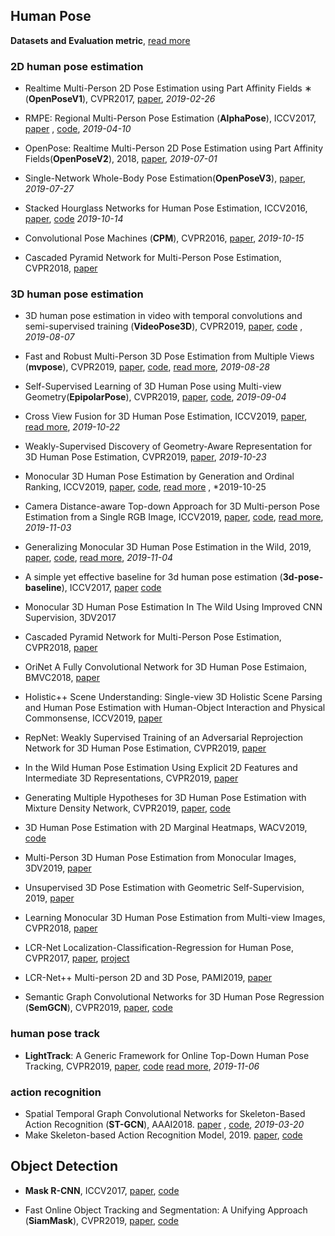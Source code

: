 ## Human Pose

**Datasets and Evaluation metric**, [read more](common/Datasets_Evaluation.md)

### 2D human pose estimation

- Realtime Multi-Person 2D Pose Estimation using Part Affinity Fields ∗ (**OpenPoseV1**), CVPR2017,  [paper](https://arxiv.org/abs/1611.08050v2),  *2019-02-26*
- RMPE: Regional Multi-Person Pose Estimation (**AlphaPose**), ICCV2017,  [paper](https://arxiv.org/pdf/1612.00137.pdf) ,  [code](https://github.com/MVIG-SJTU/AlphaPose),  *2019-04-10*
- OpenPose: Realtime Multi-Person 2D Pose Estimation using Part Affinity Fields(**OpenPoseV2**), 2018,  [paper](https://arxiv.org/abs/1812.08008v2), *2019-07-01*
- Single-Network Whole-Body Pose Estimation(**OpenPoseV3**),  [paper](https://arxiv.org/abs/1909.134230),  *2019-07-27*

- Stacked Hourglass Networks for Human Pose Estimation, ICCV2016,  [paper](https://arxiv.org/abs/1603.06937v2),  [code](https://github.com/princeton-vl/pose-hg-demo)  *2019-10-14*

- Convolutional Pose Machines (**CPM**), CVPR2016,  [paper](https://arxiv.org/abs/1602.00134v4),  *2019-10-15*



- Cascaded Pyramid Network for Multi-Person Pose Estimation, CVPR2018,  [paper](https://arxiv.org/pdf/1711.07319v2.pdf)



### 3D human pose estimation

- 3D human pose estimation in video with temporal convolutions and semi-supervised training (**VideoPose3D**),  CVPR2019,  [paper](http://arxiv.org/abs/1811.11742), [code](https://github.com/facebookresearch/VideoPose3D) ,  *2019-08-07*
- Fast and Robust Multi-Person 3D Pose Estimation from Multiple Views (**mvpose**),  CVPR2019,  [paper](http://arxiv.org/abs/1901.04111), [code](https://github.com/zju3dv/mvpose), [read more](pose-estimation/Multi_View_ZJUCAD.md),  *2019-08-28*
- Self-Supervised Learning of 3D Human Pose using Multi-view Geometry(**EpipolarPose**),  CVPR2019,  [paper](http://arxiv.org/abs/1903.02330), [code](https://github.com/mkocabas/EpipolarPose),  *2019-09-04*
- Cross View Fusion for 3D Human Pose Estimation, ICCV2019,   [paper](http://arxiv.org/abs/1909.01203),  [read more](pose-estimation/Cross_View_Fusion.md), *2019-10-22*
- Weakly-Supervised Discovery of Geometry-Aware Representation for 3D Human Pose Estimation,  CVPR2019,  [paper](http://arxiv.org/abs/1903.08839),  *2019-10-23*
- Monocular 3D Human Pose Estimation by Generation and Ordinal Ranking, ICCV2019,  [paper](http://arxiv.org/abs/1904.01324), [code](https://github.com/ssfootball04/generative_pose),  [read more](pose-estimation/Monocular_3D_Generation_Ordinal_Ranking.md) , *2019-10-25
- Camera Distance-aware Top-down Approach for 3D Multi-person Pose Estimation from a Single RGB Image, ICCV2019,  [paper](http://arxiv.org/abs/1907.11346), [code](https://github.com/mks0601/3DMPPE_ROOTNET_RELEASE), [read more](pose-estimation/Distance-aware_Top-down.md),  *2019-11-03*
- Generalizing Monocular 3D Human Pose Estimation in the Wild, 2019,  [paper](http://arxiv.org/abs/1904.05512), [code](https://github.com/llcshappy/Monocular-3D-Human-Pose), [read more](pose-estimation/Monocular_3D_Wild.md),  *2019-11-04*





- A simple yet effective baseline for 3d human pose estimation (**3d-pose-baseline**), ICCV2017, [paper](https://arxiv.org/pdf/1705.03098.pdf)  [code](https://github.com/una-dinosauria/3d-pose-baseline)

- Monocular 3D Human Pose Estimation In The Wild Using Improved CNN Supervision, 3DV2017

- Cascaded Pyramid Network for Multi-Person Pose Estimation, CVPR2018, [paper](https://arxiv.org/pdf/1711.07319v2.pdf)

- OriNet A Fully Convolutional Network for 3D Human Pose Estimaion, BMVC2018,  [paper](http://arxiv.org/abs/1811.04989)

- Holistic++ Scene Understanding: Single-view 3D Holistic Scene Parsing and Human Pose Estimation with Human-Object Interaction and Physical Commonsense, ICCV2019,  [paper](http://arxiv.org/abs/1909.01507)

- RepNet: Weakly Supervised Training of an Adversarial Reprojection Network for 3D Human Pose Estimation,  CVPR2019,  [paper](http://arxiv.org/abs/1902.09868)
- In the Wild Human Pose Estimation Using Explicit 2D Features and Intermediate 3D Representations,  CVPR2019,  [paper](http://arxiv.org/abs/1904.03289)
- Generating Multiple Hypotheses for 3D Human Pose Estimation with Mixture Density Network,  CVPR2019,  [paper](http://arxiv.org/abs/1904.05547), [code](https://github.com/chaneyddtt/Generating-Multiple-Hypotheses-for-3D-Human-Pose-Estimation-with-Mixture-Density-Network)

- 3D Human Pose Estimation with 2D Marginal Heatmaps, WACV2019, [code](https://github.com/anibali/margipose)
- Multi-Person 3D Human Pose Estimation from Monocular Images, 3DV2019,  [paper](http://arxiv.org/abs/1909.10854)
- Unsupervised 3D Pose Estimation with Geometric Self-Supervision, 2019,  [paper](http://arxiv.org/abs/1904.04812)
- Learning Monocular 3D Human Pose Estimation from Multi-view Images, CVPR2018, [paper](https://arxiv.org/pdf/1803.04775v2.pdf)
- LCR-Net Localization-Classification-Regression for Human Pose, CVPR2017, [paper](http://openaccess.thecvf.com/content_cvpr_2017/papers/Rogez_LCR-Net_Localization-Classification-Regression_for_CVPR_2017_paper.pdf),  [project](https://thoth.inrialpes.fr/src/LCR-Net/)
- LCR-Net++ Multi-person 2D and 3D Pose, PAMI2019, [paper](https://arxiv.org/pdf/1803.00455.pdf)
- Semantic Graph Convolutional Networks for 3D Human Pose Regression (**SemGCN**), CVPR2019,  [paper](https://arxiv.org/abs/1904.03345),   [code](https://github.com/garyzhao/SemGCN)





### human pose track

- **LightTrack**: A Generic Framework for Online Top-Down Human Pose Tracking,  CVPR2019,  [paper](https://github.com/Guanghan/lighttrack),  [code](https://github.com/Guanghan/lighttrack)  [read more](pose-track/LightTrack.md), *2019-11-06*





### action recognition

- Spatial Temporal Graph Convolutional Networks for Skeleton-Based Action Recognition (**ST-GCN**), AAAI2018.  [paper](https://arxiv.org/abs/1801.07455v2) ,  [code](https://github.com/yysijie/st-gcn),  *2019-03-20*
- Make Skeleton-based Action Recognition Model, 2019.  [paper](https://arxiv.org/pdf/1907.09658v5.pdf),  [code](https://github.com/fandulu/DD-Net)





## Object Detection

- **Mask R-CNN**,  ICCV2017,  [paper](https://arxiv.org/abs/1703.06870v3), [code](https://github.com/facebookresearch/Detectron)  

- Fast Online Object Tracking and Segmentation: A Unifying Approach (**SiamMask**), CVPR2019, [paper](https://arxiv.org/abs/1812.05050), [code](https://github.com/foolwood/SiamMask)